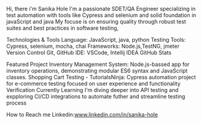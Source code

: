 Hi, there i'm Sanika Hole I'm a passionate SDET/QA Engineer specializing in test automation with tools like Cypress and selenium and solid foundation in javaScript and java My focuse is on ensuring quality through robust test suites and best practices in software testing,

Technologies & Tools Language: JavaScript, java, python Testing Tools: Cypress, selenium, mocha, chai Frameworks: Node.js,TestNG, jmeter Version Control Git, GitHub IDE: VSCode, Intellij IDEA GitHub Stats

Featured Project Inventory Management System: Node.js-bassed app for inventory operations, demonstrating modular ES6 syntax and JavaScript classes. Shopping Cart Testing - TutorialsNinja: Cypress automation project for e-commerce testing focused on user experience and functionality Verification Currently Learning I'm diving deeper into API testing and expploring CI/CD integrations to automate futher and streamline testing process

How to Reach me Linkedin:www.linkedin.com/in/sanika-hole
